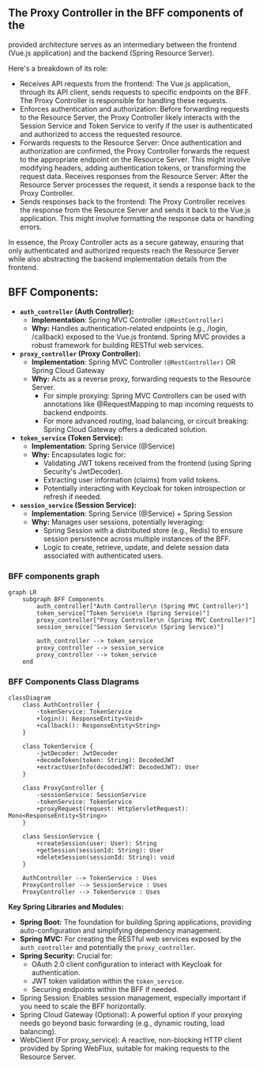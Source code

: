 ## The Proxy Controller in the BFF components of the 
provided architecture serves as an intermediary between the frontend (Vue.js application) and the backend (Spring Resource Server).

Here's a breakdown of its role:

- Receives API requests from the frontend: The Vue.js application, through its API client, sends requests to specific endpoints on the BFF. The Proxy Controller is responsible for handling these requests.
- Enforces authentication and authorization: Before forwarding requests to the Resource Server, the Proxy Controller likely interacts with the Session Service and Token Service to verify if the user is authenticated and authorized to access the requested resource.
- Forwards requests to the Resource Server: Once authentication and authorization are confirmed, the Proxy Controller forwards the request to the appropriate endpoint on the Resource Server. This might involve modifying headers, adding authentication tokens, or transforming the request data.
Receives responses from the Resource Server: After the Resource Server processes the request, it sends a response back to the Proxy Controller.
- Sends responses back to the frontend: The Proxy Controller receives the response from the Resource Server and sends it back to the Vue.js application. This might involve formatting the response data or handling errors.

In essence, the Proxy Controller acts as a secure gateway, ensuring that only authenticated and authorized requests reach the Resource Server while also abstracting the backend implementation details from the frontend.

## BFF Components:
- **`auth_controller` (Auth Controller):**
    - **Implementation**: Spring MVC Controller `(@RestController)`
    - **Why:** Handles authentication-related endpoints (e.g., /login, /callback) exposed to the Vue.js frontend. Spring MVC provides a robust framework for building RESTful web services.
- **`proxy_controller` (Proxy Controller):**
    - **Implementation**: Spring MVC Controller `(@RestController)` OR Spring Cloud Gateway
    - **Why:** Acts as a reverse proxy, forwarding requests to the Resource Server.
        - For simple proxying: Spring MVC Controllers can be used with annotations like @RequestMapping to map incoming requests to backend endpoints.
        - For more advanced routing, load balancing, or circuit breaking: Spring Cloud Gateway offers a dedicated solution.
- **`token_service` (Token Service):**
    - **Implementation**: Spring Service (@Service)
    - **Why:** Encapsulates logic for:
        - Validating JWT tokens received from the frontend (using Spring Security's JwtDecoder).
        - Extracting user information (claims) from valid tokens.
        - Potentially interacting with Keycloak for token introspection or refresh if needed.
- **`session_service` (Session Service):**
    - **Implementation**: Spring Service (@Service) + Spring Session
    - **Why:** Manages user sessions, potentially leveraging:
        - Spring Session with a distributed store (e.g., Redis) to ensure session persistence across multiple instances of the BFF.
        - Logic to create, retrieve, update, and delete session data associated with authenticated users.

### BFF components graph
```mermaid
graph LR
    subgraph BFF Components
        auth_controller["Auth Controller\n (Spring MVC Controller)"]
        token_service["Token Service\n (Spring Service)"]
        proxy_controller["Proxy Controller\n (Spring MVC Controller)"]
        session_service["Session Service\n (Spring Service)"]

        auth_controller --> token_service
        proxy_controller --> session_service
        proxy_controller --> token_service
    end
```

### BFF Components Class DIagrams
``` mermaid
classDiagram
    class AuthController {
        -tokenService: TokenService
        +login(): ResponseEntity<Void>
        +callback(): ResponseEntity<String>
    }

    class TokenService {
        -jwtDecoder: JwtDecoder
        +decodeToken(token: String): DecodedJWT
        +extractUserInfo(decodedJWT: DecodedJWT): User
    }

    class ProxyController {
        -sessionService: SessionService
        -tokenService: TokenService
        +proxyRequest(request: HttpServletRequest): Mono<ResponseEntity<String>>
    }

    class SessionService {
        +createSession(user: User): String
        +getSession(sessionId: String): User
        +deleteSession(sessionId: String): void
    }

    AuthController --> TokenService : Uses
    ProxyController --> SessionService : Uses
    ProxyController --> TokenService : Uses
```

**Key Spring Libraries and Modules:**

- **Spring Boot:** The foundation for building Spring applications, providing auto-configuration and simplifying dependency management.
- **Spring MVC:** For creating the RESTful web services exposed by the `auth_controller` and potentially the `proxy_controller`.
- **Spring Security:** Crucial for:
    - OAuth 2.0 client configuration to interact with Keycloak for authentication.
    - JWT token validation within the `token_service`.
    - Securing endpoints within the BFF if needed.
- Spring Session: Enables session management, especially important if you need to scale the BFF horizontally.
- Spring Cloud Gateway (Optional): A powerful option if your proxying needs go beyond basic forwarding (e.g., dynamic routing, load balancing).
- WebClient (For proxy_service): A reactive, non-blocking HTTP client provided by Spring WebFlux, suitable for making requests to the Resource Server.